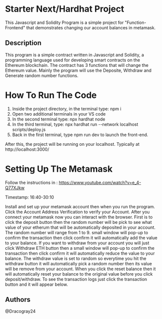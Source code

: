 # Starter Next/Hardhat Project

This Javascript and Solidity Program is a simple project for "Function-Frontend" that demonstrates changing our account balances in metamask. 


## Description
This program is a simple contract written in Javascript and Solidity, a programming language used for developing smart contracts on the Ethereum blockchain. The contract has 3 functions that will change the Ethereum value. Mainly the program will use the Deposite, Withdraw and Generate random number functions.

# How To Run The Code
1. Inside the project directory, in the terminal type: npm i
2. Open two additional terminals in your VS code
3. In the second terminal type: npx hardhat node
4. In the third terminal, type: npx hardhat run --network localhost scripts/deploy.js
5. Back in the first terminal, type npm run dev to launch the front-end.

After this, the project will be running on your localhost. 
Typically at http://localhost:3000/

# Setting Up The Metamask
Follow the instructions in :
https://www.youtube.com/watch?v=e_4-Q77XJkw

Timestamp:
16:40-30:10

Install and set up your metamask account then when you run the program. Click the Account Address Verification to verify your Account. After you connect your metamask now you can interact with the browser. First is to click the deposit button then the random number will be pick to see what value of your etherum that will be automatically deposited in your account. The random number will range from 1 to 9. small window will pop-up to confirm the transaction then click confirm it will automatically add the value to your balance. If you want to withdraw from your account you will just click Withdraw ETH button then a small window will pop-up to confirm the transaction then click confirm it will automatically reduce the value to your balance. The withdraw value is set to random so everytime you hit the withdraw button it will automatically pick a random number then its value will be remove from your account. When you click the reset balance then it will automatically reset your balance to the original value before you click deposit/withdraw. To see the transaction logs just click the transaction button and it will appear below.



## Authors
@Dracogray24
